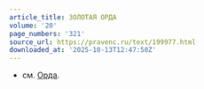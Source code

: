 ```yaml
---
article_title: ЗОЛОТАЯ ОРДА
volume: '20'
page_numbers: '321'
source_url: https://pravenc.ru/text/199977.html
downloaded_at: '2025-10-13T12:47:50Z'
---
```


- cм. [Орда](https://pravenc.ru/text/Орда.html).
